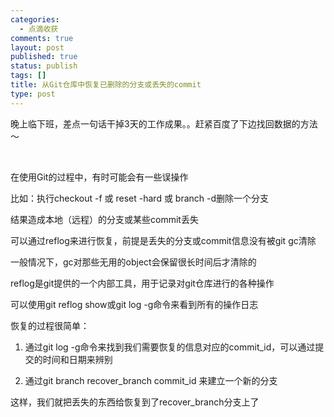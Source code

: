 ```yaml
--- 
categories: 
  - 点滴收获
comments: true
layout: post
published: true
status: publish
tags: []
title: 从Git仓库中恢复已删除的分支或丢失的commit
type: post
---
```

晚上临下班，差点一句话干掉3天的工作成果。。赶紧百度了下边找回数据的方法～

 

在使用Git的过程中，有时可能会有一些误操作

比如：执行checkout -f 或 reset -hard 或 branch -d删除一个分支

结果造成本地（远程）的分支或某些commit丢失

可以通过reflog来进行恢复，前提是丢失的分支或commit信息没有被git gc清除

一般情况下，gc对那些无用的object会保留很长时间后才清除的

reflog是git提供的一个内部工具，用于记录对git仓库进行的各种操作

可以使用git reflog show或git log -g命令来看到所有的操作日志

恢复的过程很简单：

1. 通过git log -g命令来找到我们需要恢复的信息对应的commit_id，可以通过提交的时间和日期来辨别

2. 通过git branch recover_branch commit_id 来建立一个新的分支

这样，我们就把丢失的东西给恢复到了recover_branch分支上了
